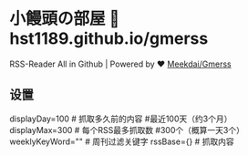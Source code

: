 # 小饅頭の部屋 🔗 hst1189.github.io/gmerss
RSS-Reader All in Github | Powered by ❤️ [Meekdai/Gmerss](https://github.com/Meekdai/Gmerss)

## 设置
displayDay=100   # 抓取多久前的内容  #最近100天（约3个月）
displayMax=300   # 每个RSS最多抓取数 #300个（概算一天3个）
weeklyKeyWord="" # 周刊过滤关键字
rssBase={}       # 抓取内容
